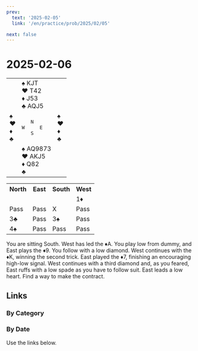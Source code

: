 ```yaml
---
prev:
  text: '2025-02-05'
  link: '/en/practice/prob/2025/02/05'

next: false
---
```


# 2025-02-06

<table class="deal">
	<tr>
		<td></td>
		<td>♠ KJT<br>♥ T42<br>♦ J53<br>♣ AQJ5</td>
		<td></td>
	</tr>
	<tr>
		<td>♠ <br>♥ <br>♦ <br>♣ </td>
		<td><pre>   N<br>W     E<br>   S</pre></td>
		<td>♠ <br>♥ <br>♦ <br>♣ </td>
	</tr>
	<tr>
		<td></td>
		<td>♠ AQ9873<br>♥ AKJ5<br>♦ Q82<br>♣ </td>
		<td></td>
	</tr>
</table>

<table class="auction">
	<tr>
		<th>North</th>
		<th>East</th>
		<th>South</th>
		<th>West</th>
	</tr>
	<tr>
		<td></td>
		<td></td>
		<td></td>
		<td>1♦</td>
	</tr>
	<tr>
		<td>Pass</td>
		<td>Pass</td>
		<td>X</td>
		<td>Pass</td>
	</tr>
	<tr>
		<td>3♣</td>
		<td>Pass</td>
		<td>3♠</td>
		<td>Pass</td>
	</tr>
	<tr>
		<td>4♠</td>
		<td>Pass</td>
		<td>Pass</td>
		<td>Pass</td>
	</tr>
</table>

You are sitting South. West has led the ♦A. You play low from dummy, and East plays the ♦9. You follow with a low diamond. West continues with the ♦K, winning the second trick. East played the ♦7, finishing an encouraging high-low signal. West continues with a third diamond and, as you feared, East ruffs with a low spade as you have to follow suit. East leads a low heart. Find a way to make the contract.

## Links

[<Badge type="tip" text="Check Solution"/>](/en/learning/prob/2025/02/06)

### By Category

[<Badge type="tip" text="<--"/>](/en/practice/prob/2025/02/03)
[<Badge type="tip" text="Calendar"/>](/en/practice/calendar/2025/02)
[<Badge type="info" text="-->"/>](/en/practice/prob/2025/02/06#links)

### By Date

Use the links below.